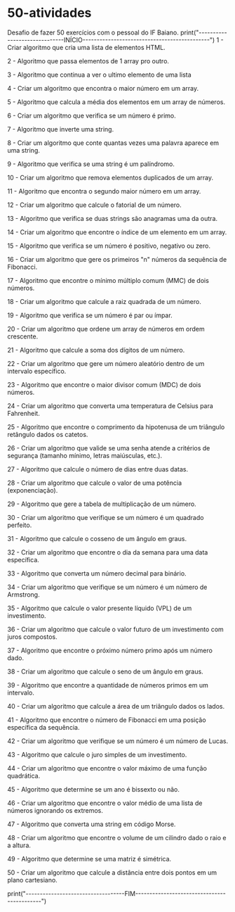 # 50-atividades
Desafio de fazer 50 exercícios com o pessoal do IF Baiano.
print("------------------------------INÍCIO---------------------------------------------")
1 - Criar algoritmo que cria uma lista de elementos HTML.

2 - Algoritmo que passa elementos de 1 array pro outro.

3 - Algoritmo que continua a ver o ultimo elemento de uma lista

4 - Criar um algoritmo que encontra o maior número em um array.

5 - Algoritmo que calcula a média dos elementos em um array de números.

6 - Criar um algoritmo que verifica se um número é primo.

7 - Algoritmo que inverte uma string.

8 - Criar um algoritmo que conte quantas vezes uma palavra aparece em uma string.

9 - Algoritmo que verifica se uma string é um palíndromo.

10 - Criar um algoritmo que remova elementos duplicados de um array.

11 - Algoritmo que encontra o segundo maior número em um array.

12 - Criar um algoritmo que calcule o fatorial de um número.

13 - Algoritmo que verifica se duas strings são anagramas uma da outra.

14 - Criar um algoritmo que encontre o índice de um elemento em um array.

15 - Algoritmo que verifica se um número é positivo, negativo ou zero.

16 - Criar um algoritmo que gere os primeiros "n" números da sequência de Fibonacci.

17 - Algoritmo que encontre o mínimo múltiplo comum (MMC) de dois números.

18 - Criar um algoritmo que calcule a raiz quadrada de um número.

19 - Algoritmo que verifica se um número é par ou ímpar.

20 - Criar um algoritmo que ordene um array de números em ordem crescente.

21 - Algoritmo que calcule a soma dos dígitos de um número.

22 - Criar um algoritmo que gere um número aleatório dentro de um intervalo específico.

23 - Algoritmo que encontre o maior divisor comum (MDC) de dois números.

24 - Criar um algoritmo que converta uma temperatura de Celsius para Fahrenheit.

25 - Algoritmo que encontre o comprimento da hipotenusa de um triângulo retângulo dados os catetos.

26 - Criar um algoritmo que valide se uma senha atende a critérios de segurança (tamanho mínimo, letras maiúsculas, etc.).

27 - Algoritmo que calcule o número de dias entre duas datas.

28 - Criar um algoritmo que calcule o valor de uma potência (exponenciação).

29 - Algoritmo que gere a tabela de multiplicação de um número.

30 - Criar um algoritmo que verifique se um número é um quadrado perfeito.

31 - Algoritmo que calcule o cosseno de um ângulo em graus.

32 - Criar um algoritmo que encontre o dia da semana para uma data específica.

33 - Algoritmo que converta um número decimal para binário.

34 - Criar um algoritmo que verifique se um número é um número de Armstrong.

35 - Algoritmo que calcule o valor presente líquido (VPL) de um investimento.

36 - Criar um algoritmo que calcule o valor futuro de um investimento com juros compostos.

37 - Algoritmo que encontre o próximo número primo após um número dado.

38 - Criar um algoritmo que calcule o seno de um ângulo em graus.

39 - Algoritmo que encontre a quantidade de números primos em um intervalo.

40 - Criar um algoritmo que calcule a área de um triângulo dados os lados.

41 - Algoritmo que encontre o número de Fibonacci em uma posição específica da sequência.

42 - Criar um algoritmo que verifique se um número é um número de Lucas.

43 - Algoritmo que calcule o juro simples de um investimento.

44 - Criar um algoritmo que encontre o valor máximo de uma função quadrática.

45 - Algoritmo que determine se um ano é bissexto ou não.

46 - Criar um algoritmo que encontre o valor médio de uma lista de números ignorando os extremos.

47 - Algoritmo que converta uma string em código Morse.

48 - Criar um algoritmo que encontre o volume de um cilindro dado o raio e a altura.

49 - Algoritmo que determine se uma matriz é simétrica.

50 - Criar um algoritmo que calcule a distância entre dois pontos em um plano cartesiano.

print("-----------------------------------FIM--------------------------------------------")